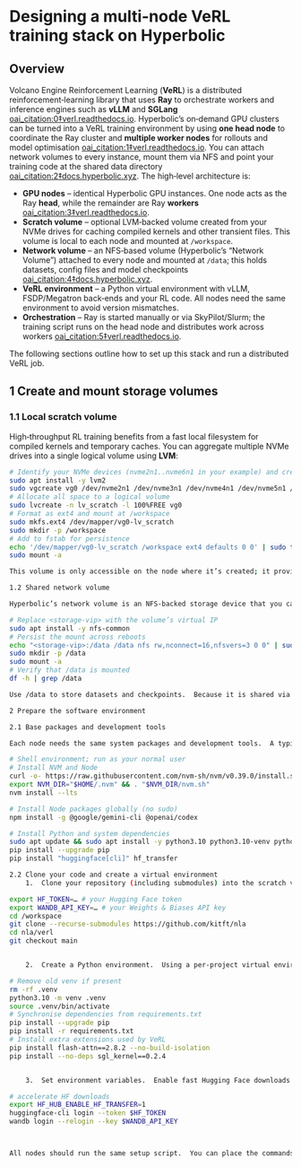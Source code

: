 
# Designing a multi‑node VeRL training stack on Hyperbolic

## Overview

Volcano Engine Reinforcement Learning (​**VeRL**​) is a distributed reinforcement‑learning library that uses **Ray** to orchestrate workers and inference engines such as **vLLM** and **SGLang** [oai_citation:0‡verl.readthedocs.io](https://verl.readthedocs.io/en/latest/start/multinode.html#:~:text=if%20%5B%20,port%3D8265).  Hyperbolic’s on‑demand GPU clusters can be turned into a VeRL training environment by using **one head node** to coordinate the Ray cluster and **multiple worker nodes** for rollouts and model optimisation [oai_citation:1‡verl.readthedocs.io](https://verl.readthedocs.io/en/latest/start/multinode.html#:~:text=1,address%20you%20should%20care%20about).  You can attach network volumes to every instance, mount them via NFS and point your training code at the shared data directory [oai_citation:2‡docs.hyperbolic.xyz](https://docs.hyperbolic.xyz/docs/storage-options#:~:text=Bash).  The high‑level architecture is:

- **GPU nodes** – identical Hyperbolic GPU instances.  One node acts as the Ray **head**, while the remainder are Ray **workers** [oai_citation:3‡verl.readthedocs.io](https://verl.readthedocs.io/en/latest/start/multinode.html#:~:text=1,address%20you%20should%20care%20about).
- **Scratch volume** – optional LVM‑backed volume created from your NVMe drives for caching compiled kernels and other transient files.  This volume is local to each node and mounted at `/workspace`.
- **Network volume** – an NFS‑based volume (Hyperbolic’s “Network Volume”) attached to every node and mounted at `/data`; this holds datasets, config files and model checkpoints [oai_citation:4‡docs.hyperbolic.xyz](https://docs.hyperbolic.xyz/docs/storage-options#:~:text=Bash).
- **VeRL environment** – a Python virtual environment with vLLM, FSDP/Megatron back‑ends and your RL code.  All nodes need the same environment to avoid version mismatches.
- **Orchestration** – Ray is started manually or via SkyPilot/Slurm; the training script runs on the head node and distributes work across workers [oai_citation:5‡verl.readthedocs.io](https://verl.readthedocs.io/en/latest/start/multinode.html#:~:text=if%20%5B%20,port%3D8265).

The following sections outline how to set up this stack and run a distributed VeRL job.

## 1 Create and mount storage volumes

### 1.1 Local scratch volume

High‑throughput RL training benefits from a fast local filesystem for compiled kernels and temporary caches.  You can aggregate multiple NVMe drives into a single logical volume using **LVM**:

```bash
# Identify your NVMe devices (nvme2n1..nvme6n1 in your example) and create a volume group.
sudo apt install -y lvm2
sudo vgcreate vg0 /dev/nvme2n1 /dev/nvme3n1 /dev/nvme4n1 /dev/nvme5n1 /dev/nvme6n1
# Allocate all space to a logical volume
sudo lvcreate -n lv_scratch -l 100%FREE vg0
# Format as ext4 and mount at /workspace
sudo mkfs.ext4 /dev/mapper/vg0-lv_scratch
sudo mkdir -p /workspace
# Add to fstab for persistence
echo '/dev/mapper/vg0-lv_scratch /workspace ext4 defaults 0 0' | sudo tee -a /etc/fstab
sudo mount -a

This volume is only accessible on the node where it’s created; it provides local scratch space for the environment and compiled CUDA/ROCm kernels.

1.2 Shared network volume

Hyperbolic’s network volume is an NFS‑backed storage device that you can attach to each node.  To mount it, add a line to /etc/fstab that specifies the virtual IP (you can find it in the instance’s details page) and mount the volume at /data :

# Replace <storage-vip> with the volume’s virtual IP
sudo apt install -y nfs-common
# Persist the mount across reboots
echo "<storage-vip>:/data /data nfs rw,nconnect=16,nfsvers=3 0 0" | sudo tee -a /etc/fstab
sudo mkdir -p /data
sudo mount -a
# Verify that /data is mounted
df -h | grep /data

Use /data to store datasets and checkpoints.  Because it is shared via NFS, all nodes see the same files .  To avoid saturating the network, keep large intermediate files on the local scratch volume.

2 Prepare the software environment

2.1 Base packages and development tools

Each node needs the same system packages and development tools.  A typical setup includes nfs-common, tmux, vim, the Hugging Face CLI and Node.js (for any front‑end helpers).  Use nvm to install Node LTS locally (no sudo):

# Shell environment; run as your normal user
# Install NVM and Node
curl -o- https://raw.githubusercontent.com/nvm-sh/nvm/v0.39.0/install.sh | bash
export NVM_DIR="$HOME/.nvm" && . "$NVM_DIR/nvm.sh"
nvm install --lts

# Install Node packages globally (no sudo)
npm install -g @google/gemini-cli @openai/codex

# Install Python and system dependencies
sudo apt update && sudo apt install -y python3.10 python3.10-venv python3-pip git
pip install --upgrade pip
pip install "huggingface[cli]" hf_transfer

2.2 Clone your code and create a virtual environment
	1.	Clone your repository (including submodules) into the scratch volume:

export HF_TOKEN=… # your Hugging Face token
export WANDB_API_KEY=… # your Weights & Biases API key
cd /workspace
git clone --recurse-submodules https://github.com/kitft/nla
cd nla/verl
git checkout main


	2.	Create a Python environment.  Using a per‑project virtual environment prevents package conflicts:

# Remove old venv if present
rm -rf .venv
python3.10 -m venv .venv
source .venv/bin/activate
# Synchronise dependencies from requirements.txt
pip install --upgrade pip
pip install -r requirements.txt
# Install extra extensions used by VeRL
pip install flash-attn==2.8.2 --no-build-isolation
pip install --no-deps sgl_kernel==0.2.4


	3.	Set environment variables.  Enable fast Hugging Face downloads and log into W&B:

# accelerate HF downloads
export HF_HUB_ENABLE_HF_TRANSFER=1
huggingface-cli login --token $HF_TOKEN
wandb login --relogin --key $WANDB_API_KEY



All nodes should run the same setup script.  You can place the commands above into your dotfiles repository (setup_env.sh) 
